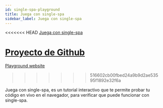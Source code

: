 ```yaml
---
id: single-spa-playground
title: Juega con single-spa
sidebar_label: Juega con single-spa
---
```


<<<<<<< HEAD
[Juega con single-spa](http://single-spa-playground.org)

[Proyecto de Github](https://github.com/single-spa/single-spa-playground)
=======
[Playground website](http://single-spa-playground.org)
>>>>>>> 516602cb00fbed24a9b9d2ae53595f1892e32f6a

Juega con single-spa, es un tutorial interactivo que te permite probar tu código en vivo en el navegador, para verificar que puede funcionar con single-spa.

